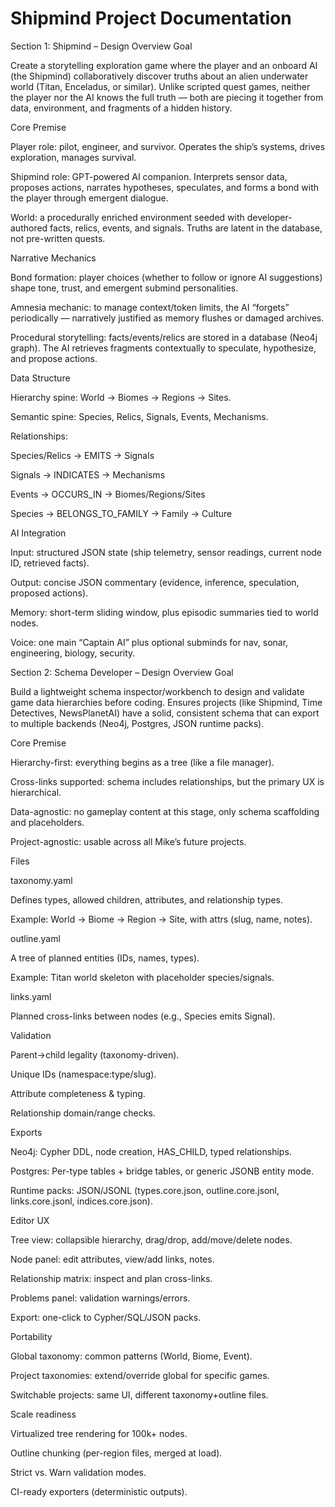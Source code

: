 # Shipmind Project Documentation

Section 1: Shipmind – Design Overview
Goal

Create a storytelling exploration game where the player and an onboard AI (the Shipmind) collaboratively discover truths about an alien underwater world (Titan, Enceladus, or similar). Unlike scripted quest games, neither the player nor the AI knows the full truth — both are piecing it together from data, environment, and fragments of a hidden history.

Core Premise

Player role: pilot, engineer, and survivor. Operates the ship’s systems, drives exploration, manages survival.

Shipmind role: GPT-powered AI companion. Interprets sensor data, proposes actions, narrates hypotheses, speculates, and forms a bond with the player through emergent dialogue.

World: a procedurally enriched environment seeded with developer-authored facts, relics, events, and signals. Truths are latent in the database, not pre-written quests.

Narrative Mechanics

Bond formation: player choices (whether to follow or ignore AI suggestions) shape tone, trust, and emergent submind personalities.

Amnesia mechanic: to manage context/token limits, the AI “forgets” periodically — narratively justified as memory flushes or damaged archives.

Procedural storytelling: facts/events/relics are stored in a database (Neo4j graph). The AI retrieves fragments contextually to speculate, hypothesize, and propose actions.

Data Structure

Hierarchy spine: World → Biomes → Regions → Sites.

Semantic spine: Species, Relics, Signals, Events, Mechanisms.

Relationships:

Species/Relics → EMITS → Signals

Signals → INDICATES → Mechanisms

Events → OCCURS_IN → Biomes/Regions/Sites

Species → BELONGS_TO_FAMILY → Family → Culture

AI Integration

Input: structured JSON state (ship telemetry, sensor readings, current node ID, retrieved facts).

Output: concise JSON commentary (evidence, inference, speculation, proposed actions).

Memory: short-term sliding window, plus episodic summaries tied to world nodes.

Voice: one main “Captain AI” plus optional subminds for nav, sonar, engineering, biology, security.

Section 2: Schema Developer – Design Overview
Goal

Build a lightweight schema inspector/workbench to design and validate game data hierarchies before coding. Ensures projects (like Shipmind, Time Detectives, NewsPlanetAI) have a solid, consistent schema that can export to multiple backends (Neo4j, Postgres, JSON runtime packs).

Core Premise

Hierarchy-first: everything begins as a tree (like a file manager).

Cross-links supported: schema includes relationships, but the primary UX is hierarchical.

Data-agnostic: no gameplay content at this stage, only schema scaffolding and placeholders.

Project-agnostic: usable across all Mike’s future projects.

Files

taxonomy.yaml

Defines types, allowed children, attributes, and relationship types.

Example: World → Biome → Region → Site, with attrs (slug, name, notes).

outline.yaml

A tree of planned entities (IDs, names, types).

Example: Titan world skeleton with placeholder species/signals.

links.yaml

Planned cross-links between nodes (e.g., Species emits Signal).

Validation

Parent→child legality (taxonomy-driven).

Unique IDs (namespace:type/slug).

Attribute completeness & typing.

Relationship domain/range checks.

Exports

Neo4j: Cypher DDL, node creation, HAS_CHILD, typed relationships.

Postgres: Per-type tables + bridge tables, or generic JSONB entity mode.

Runtime packs: JSON/JSONL (types.core.json, outline.core.jsonl, links.core.jsonl, indices.core.json).

Editor UX

Tree view: collapsible hierarchy, drag/drop, add/move/delete nodes.

Node panel: edit attributes, view/add links, notes.

Relationship matrix: inspect and plan cross-links.

Problems panel: validation warnings/errors.

Export: one-click to Cypher/SQL/JSON packs.

Portability

Global taxonomy: common patterns (World, Biome, Event).

Project taxonomies: extend/override global for specific games.

Switchable projects: same UI, different taxonomy+outline files.

Scale readiness

Virtualized tree rendering for 100k+ nodes.

Outline chunking (per-region files, merged at load).

Strict vs. Warn validation modes.

CI-ready exporters (deterministic outputs).